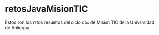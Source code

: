 # retosJavaMisionTIC
 Estos son los retos resueltos del ciclo dos de Mision TIC de la Universidad de Antioqua
